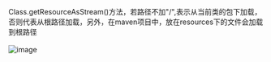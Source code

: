 Class.getResourceAsStream()方法，若路径不加"/",表示从当前类的包下加载，否则代表从根路径加载，另外，在maven项目中，放在resources下的文件会加载到根路径
<br><br>
![image](https://github.com/wangda7/77/blob/master/picture/16.png)<br>
